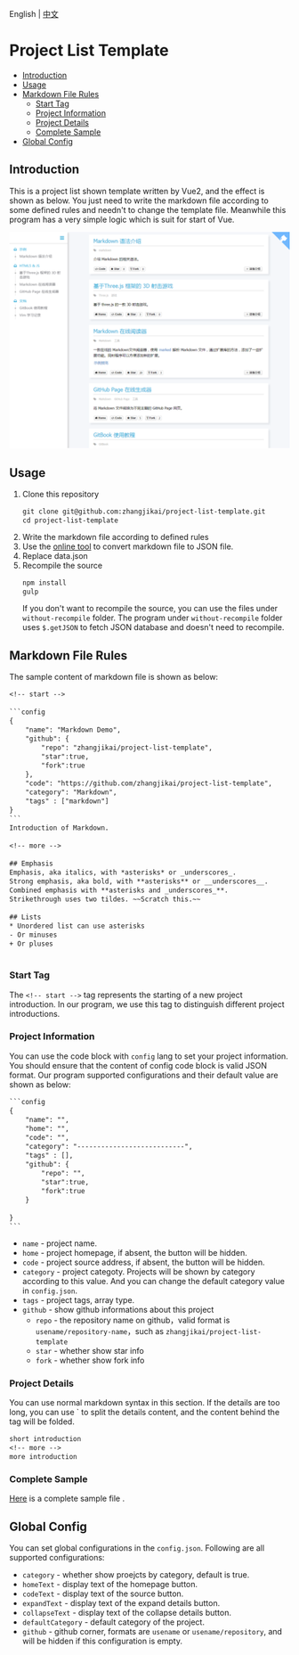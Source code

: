English | [中文](README.md)
# Project List Template

<!-- toc -->


* [Introduction](#introduction)
* [Usage](#usage)
* [Markdown File Rules](#markdown-file-rules)
  * [Start Tag](#start-tag)
  * [Project Information](#project-information)
  * [Project Details](#project-details)
  * [Complete Sample](#complete-sample)
* [Global Config](#global-config)

<!-- tocstop -->

## Introduction
This is a project list shown template written by Vue2, and the effect is shown as below. You just need to write the markdown file according to some defined rules and needn't to change the template file. Meanwhile this program has a very simple logic which is suit for start of Vue.

<kbd>
<img src="screenshot/screenshot.png">
</kbd>

## Usage
1. Clone this repository
    ```
    git clone git@github.com:zhangjikai/project-list-template.git
    cd project-list-template
    ```
2. Write the markdown file according to defined rules
3. Use the [online tool](http://project.zhangjikai.com/generator/) to convert markdown file to JSON file.
4. Replace data.json
5. Recompile the source
    ```
    npm install
    gulp
    ```
    If you don't want to recompile the source, you can use the files under `without-recompile` folder. The program under `without-recompile` folder uses `$.getJSON` to fetch JSON database and doesn't need to recompile.

## Markdown File Rules
The sample content of markdown file is shown as below:
<pre lang="no-highlight"><code>&lt;!-- start -->

```config
{
    "name": "Markdown Demo",
    "github": {
        "repo": "zhangjikai/project-list-template",
        "star":true,
        "fork":true
    },
    "code": "https://github.com/zhangjikai/project-list-template",
    "category": "Markdown",
    "tags" : ["markdown"]
}
```
Introduction of Markdown.

&lt;!-- more -->

## Emphasis
Emphasis, aka italics, with *asterisks* or _underscores_.
Strong emphasis, aka bold, with **asterisks** or __underscores__.
Combined emphasis with **asterisks and _underscores_**.
Strikethrough uses two tildes. ~~Scratch this.~~

## Lists
* Unordered list can use asterisks
- Or minuses
+ Or pluses

</code></pre>

### Start Tag

 The `<!-- start -->` tag represents the starting of a new project introduction. In our program, we use this tag to distinguish different project introductions.

### Project Information
You can use the code block with `config` lang to set your project information. You should ensure that the content of config code block is valid JSON format. Our program supported configurations and their default value are shown as below:
<pre lang="no-highlight"><code>```config
{
    "name": "",
    "home": "",
    "code": "",
    "category": "---------------------------",
    "tags" : [],
    "github": {
        "repo": "",
        "star":true,
        "fork":true
    }

}
```
</code></pre>

* `name` - project name.
* `home` - project homepage, if absent, the button will be hidden.
* `code` - project source address, if absent, the button will be hidden.
* `category` - project categoty. Projects will be shown by category according to this value. And you can change the default category value in `config.json`.
* `tags` - project tags, array type.
* `github` - show github informations about this project
  * `repo` - the repository name on github，valid format is `usename/repository-name`，such as `zhangjikai/project-list-template`
  * `star` - whether show star info
  * `fork` - whether show fork info

### Project Details
You can use normal markdown syntax in this section. If the details are too long, you can use <!-- more -->` to split the details content, and the content behind the tag will be folded.
```
short introduction
<!-- more -->
more introduction
```

### Complete Sample
[Here](demo/demo_en.md) is a complete sample file .

## Global Config
You can set global configurations in the `config.json`. Following are all supported configurations:
* `category` - whether show proejcts by category, default is true.
* `homeText` - display text of the homepage button.
* `codeText` - display text of the source button.
* `expandText` - display text of the expand details button.
* `collapseText` - display text of the collapse details button.
* `defaultCategory` - default category of the project.
* `github` - github corner, formats are `usename` or `usename/repository`, and will be hidden if this configuration is empty.
